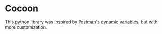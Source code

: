 # Cocoon

This python library was inspired by
[Postman's dynamic variables](https://learning.postman.com/docs/writing-scripts/script-references/variables-list/),
but with more customization.
